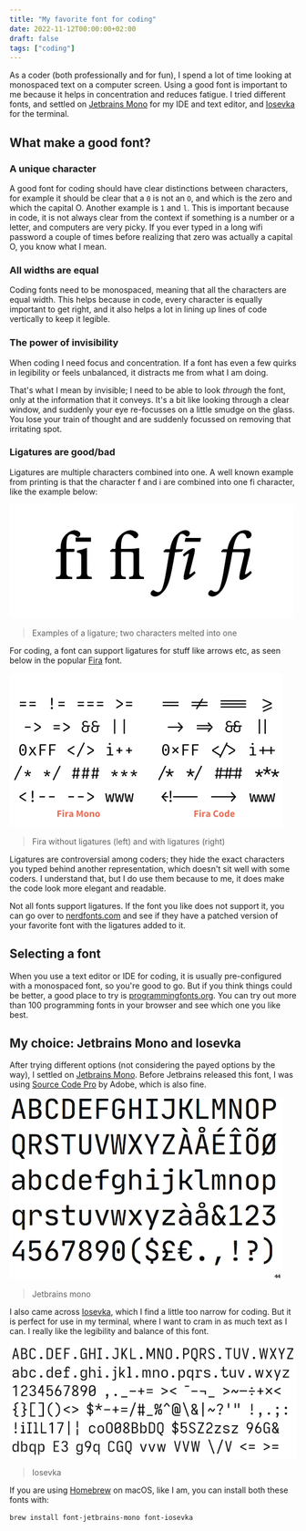 ```yaml
---
title: "My favorite font for coding"
date: 2022-11-12T00:00:00+02:00
draft: false
tags: ["coding"]
---
```


As a coder (both professionally and for fun), I spend a lot of time looking at
monospaced text on a computer screen. Using a good font is important to me
because it helps in concentration and reduces fatigue. I tried different fonts,
and settled on [Jetbrains Mono](https://www.jetbrains.com/lp/mono/) for my IDE
and text editor, and [Iosevka](https://typeof.net/Iosevka/) for the terminal.

## What make a good font?

### A unique character

A good font for coding should have clear distinctions between characters, for
example it should be clear that a `0` is not an `O`, and which is the zero and
which the capital O. Another example is `1` and `l`. This is important because
in code, it is not always clear from the context if something is a number or a
letter, and computers are very picky. If you ever typed in a long wifi password
a couple of times before realizing that zero was actually a capital O, you know
what I mean.

### All widths are equal

Coding fonts need to be monospaced, meaning that all the characters are equal
width. This helps because in code, every character is equally important to get
right, and it also helps a lot in lining up lines of code vertically to keep it
legible.

### The power of invisibility

When coding I need focus
and concentration. If a font has even a few quirks in legibility or feels
unbalanced, it distracts me from what I am doing.

That's what I mean by invisible; I need to be able to look _through_ the font,
only at the information that it conveys. It's a bit like looking through a clear
window, and suddenly your eye re-focusses on a little smudge on the glass. You
lose your train of thought and are suddenly focussed on removing that irritating
spot.

### Ligatures are good/bad

Ligatures are multiple characters combined into one. A well known example from
printing is that the character f and i are combined into one fi character, like
the example below:

![example of fi ligatures](fi.webp)

> Examples of a ligature; two characters melted into one

For coding, a font can support ligatures for stuff like arrows etc, as seen
below in the popular [Fira](https://mozilla.github.io/Fira/) font.

![Fira Mono without ligatures vs Fira Code with ligatures](fira-code.webp)

> Fira without ligatures (left) and with ligatures (right)

Ligatures are controversial among coders; they hide the exact characters you
typed behind another representation, which doesn't sit well with some coders. I
understand that, but I do use them because to me, it does make the code look
more elegant and readable.

Not all fonts support ligatures. If the font you like does not support it, you
can go over to [nerdfonts.com](https://www.nerdfonts.com) and see if they have a
patched version of your favorite font with the ligatures added to it.

## Selecting a font

When you use a text editor or IDE for coding, it is usually pre-configured with
a monospaced font, so you're good to go. But if you think things could be
better, a good place to try is
[programmingfonts.org](https://www.programmingfonts.org/). You can try out more
than 100 programming fonts in your browser and see which one you like best.

## My choice: Jetbrains Mono and Iosevka

After trying different options (not considering the payed options by the way), I
settled on [Jetbrains Mono](https://www.jetbrains.com/lp/mono/). Before
Jetbrains released this font, I was using [Source Code
Pro](https://adobe-fonts.github.io/source-code-pro) by Adobe, which is also
fine.

![Jetbrains mono example](jetbrains-mono.webp)

> Jetbrains mono

I also came across [Iosevka](https://typeof.net/Iosevka/), which I find a little
too narrow for coding. But it is perfect for use in my terminal, where I want to
cram in as much text as I can. I really like the legibility and balance of this
font.

![Iosevka example](iosevka.webp)

> Iosevka

If you are using [Homebrew](https://brew.sh/) on macOS, like I am, you can
install both these fonts with:

```sh
brew install font-jetbrains-mono font-iosevka
```
